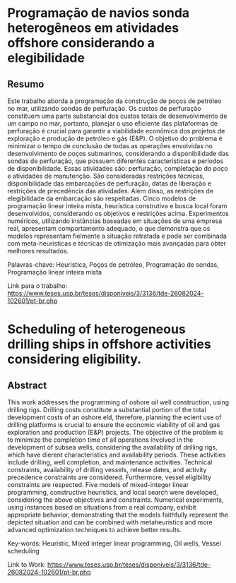 # Programação de navios sonda heterogêneos em atividades offshore considerando a elegibilidade
## Resumo
Este trabalho aborda a programação da construção de poços de petróleo no mar, utilizando sondas de perfuração. Os custos de perfuração constituem uma parte substancial dos custos totais de desenvolvimento de um campo no mar, portanto, planejar o uso eficiente das plataformas de perfuração é crucial para garantir a viabilidade econômica dos projetos de exploração e produção de petróleo e gás (E&P). O objetivo do problema é minimizar o tempo de conclusão de todas as operações envolvidas no desenvolvimento de poços submarinos, considerando a disponibilidade das sondas de perfuração, que possuem diferentes características e períodos de disponibilidade. Essas atividades são: perfuração, completação do poço e atividades de manutenção. São consideradas restrições técnicas, disponibilidade das embarcações de perfuração, datas de liberação e restrições de precedência das atividades. Além disso, as restrições de elegibilidade da embarcação são respeitadas. Cinco modelos de programação linear inteira mista, heurística construtiva e busca local foram desenvolvidos, considerando os objetivos e restrições acima. Experimentos numéricos, utilizando instâncias baseadas em situações de uma empresa real, apresentam comportamento adequado, o que demonstra que os modelos representam fielmente a situação retratada e pode ser combinada com meta-heurísticas e técnicas de otimização mais avançadas para obter melhores resultados.

Palavras-chave: Heurística, Poços de petróleo, Programação de sondas, Programação linear inteira mista

Link para o trabalho: https://www.teses.usp.br/teses/disponiveis/3/3136/tde-26082024-102601/pt-br.php

# Scheduling of heterogeneous drilling ships in offshore activities considering eligibility.
## Abstract
This work addresses the programming of oshore oil well construction, using drilling rigs. Drilling costs constitute a substantial portion of the total development costs of an oshore eld, therefore, planning the ecient use of drilling platforms is crucial to ensure the economic viability of oil and gas exploration and production (E&P) projects. The objective of the problem is to minimize the completion time of all operations involved in the development of subsea wells, considering the availability of drilling rigs, which have dierent characteristics and availability periods. These activities include drilling, well completion, and maintenance activities. Technical constraints, availability of drilling vessels, release dates, and activity precedence constraints are considered. Furthermore, vessel eligibility constraints are respected. Five models of mixed-integer linear programming, constructive heuristics, and local search were developed, considering the above objectives and constraints. Numerical experiments, using instances based on situations from a real company, exhibit appropriate behavior, demonstrating that the models faithfully represent the depicted situation and can be combined with metaheuristics and more advanced optimization techniques to achieve better results.

Key-words: Heuristic, Mixed integer linear programming, Oil wells, Vessel scheduling

Link to Work: https://www.teses.usp.br/teses/disponiveis/3/3136/tde-26082024-102601/pt-br.php